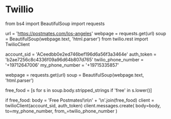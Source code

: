 # Twillio
from bs4 import BeautifulSoup
import requests

url = 'https://postmates.com/los-angeles'
webpage = requests.get(url)
soup = BeautifulSoup(webpage.text, 'html.parser')
from twilio.rest import TwilioClient

account_sid = 'ACeedbb0e2ed746bef196d6a56f3a3464e'
auth_token = 'b2ae7256c8c4336f09a96d64b807d765'
twilio_phone_number = '+19712647006'
my_phone_number = '+19715335857'

webpage = requests.get(url)
soup = BeautifulSoup(webpage.text, 'html.parser')

free_food = [s for s in soup.body.stripped_strings if 'free' in s.lower()]

if free_food:
	body = 'Free Postmates!\n\n' + '\n'.join(free_food)
	client = twilioClient(account_sid, auth_token)
	client.messages.create(
		body=body,
		to=my_phone_number,
		from_=twilio_phone_number
		) 
